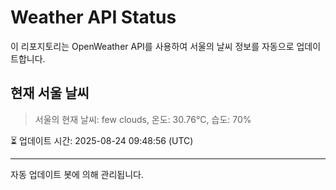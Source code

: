 
# Weather API Status

이 리포지토리는 OpenWeather API를 사용하여 서울의 날씨 정보를 자동으로 업데이트합니다.

## 현재 서울 날씨
> 서울의 현재 날씨: few clouds, 온도: 30.76°C, 습도: 70%

⏳ 업데이트 시간: 2025-08-24 09:48:56 (UTC)

---
자동 업데이트 봇에 의해 관리됩니다.
